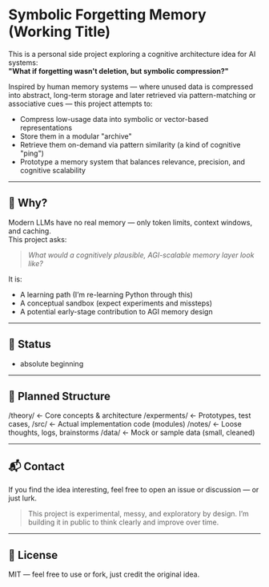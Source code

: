 # Symbolic Forgetting Memory (Working Title)

This is a personal side project exploring a cognitive architecture idea for AI systems:  
**"What if forgetting wasn't deletion, but symbolic compression?"**

Inspired by human memory systems — where unused data is compressed into abstract, long-term storage and later retrieved via pattern-matching or associative cues — this project attempts to:

- Compress low-usage data into symbolic or vector-based representations
- Store them in a modular "archive"
- Retrieve them on-demand via pattern similarity (a kind of cognitive "ping")
- Prototype a memory system that balances relevance, precision, and cognitive scalability

---

## 🧠 Why?

Modern LLMs have no real memory — only token limits, context windows, and caching.  
This project asks:  
> _What would a cognitively plausible, AGI-scalable memory layer look like?_

It is:
- A learning path (I’m re-learning Python through this)
- A conceptual sandbox (expect experiments and missteps)
- A potential early-stage contribution to AGI memory design

---

## 🚧 Status

- absolute beginning

---

## 📂 Planned Structure

/theory/ ← Core concepts & architecture
/experments/ ← Prototypes, test cases,
/src/ ← Actual implementation code (modules)
/notes/ ← Loose thoughts, logs, brainstorms
/data/ ← Mock or sample data (small, cleaned)

---

## 📬 Contact

If you find the idea interesting, feel free to open an issue or discussion — or just lurk.

> This project is experimental, messy, and exploratory by design.
> I’m building it in public to think clearly and improve over time.

---

## 📄 License

MIT — feel free to use or fork, just credit the original idea.

